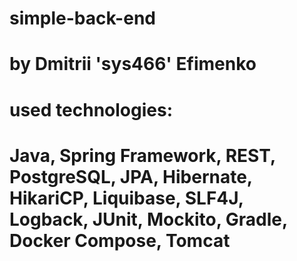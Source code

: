 # simple-back-end
# by Dmitrii 'sys466' Efimenko
# used technologies:
# Java, Spring Framework, REST, PostgreSQL, JPA, Hibernate, HikariCP, Liquibase, SLF4J, Logback, JUnit, Mockito, Gradle, Docker Compose, Tomcat

